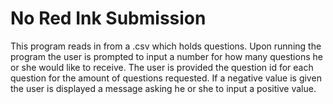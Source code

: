 # No Red Ink Submission

This program reads in from a .csv which holds questions.  Upon running the
program the user is prompted to input a number for how many questions he or she
would like to receive. The user is provided the question id for each question 
for the amount of questions requested. If a negative value is given the user is
displayed a message asking he or she to input a positive value.
